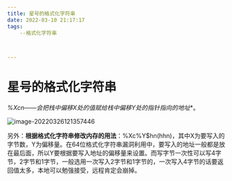 ```yaml
---
title: 星号的格式化字符串
date: 2022-03-10 21:17:17
tags:
    --格式化字符串



---
```


<!--more-->

# 星号的格式化字符串

**%*X$c%Y$n**——会把栈中偏移X处的**值**赋给栈中偏移Y处的**指针指向的地址**。

![image-20220326121357446](https://s2.loli.net/2022/03/26/itcu4DnQ8BweEAx.png)

另外：**根据格式化字符串修改内存的用法**：%Xc%Y$hn(hhn)，其中X为要写入的字节数，Y为偏移量。在64位格式化字符串漏洞利用中，要写入的地址一般都是放在最后面，所以Y要根据要写入地址的偏移量来设置。而写字节一次性可以写4字节，2字节和1字节，一般选用一次写入2字节和1字节的，一次写入4字节的话要返回值太多，本地可以勉强接受，远程肯定会崩掉。

